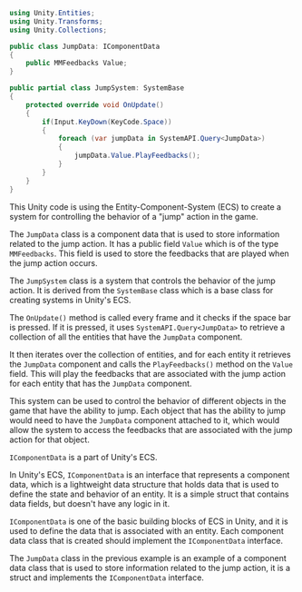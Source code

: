```C#
using Unity.Entities;
using Unity.Transforms;
using Unity.Collections;

public class JumpData: IComponentData
{
	public MMFeedbacks Value;
}

public partial class JumpSystem: SystemBase
{
	protected override void OnUpdate()
	{
		if(Input.KeyDown(KeyCode.Space))
		{
			foreach (var jumpData in SystemAPI.Query<JumpData>)
			{
				jumpData.Value.PlayFeedbacks();
			}
		}
	}
}
```

This Unity code is using the Entity-Component-System (ECS) to create a system for controlling the behavior of a "jump" action in the game.

The `JumpData` class is a component data that is used to store information related to the jump action. It has a public field `Value` which is of the type `MMFeedbacks`. This field is used to store the feedbacks that are played when the jump action occurs.

The `JumpSystem` class is a system that controls the behavior of the jump action. It is derived from the `SystemBase` class which is a base class for creating systems in Unity's ECS.

The `OnUpdate()` method is called every frame and it checks if the space bar is pressed. If it is pressed, it uses `SystemAPI.Query<JumpData>` to retrieve a collection of all the entities that have the `JumpData` component.

It then iterates over the collection of entities, and for each entity it retrieves the `JumpData` component and calls the `PlayFeedbacks()` method on the `Value` field. This will play the feedbacks that are associated with the jump action for each entity that has the `JumpData` component.

This system can be used to control the behavior of different objects in the game that have the ability to jump. Each object that has the ability to jump would need to have the `JumpData` component attached to it, which would allow the system to access the feedbacks that are associated with the jump action for that object.

`IComponentData` is a part of Unity's ECS.

In Unity's ECS, `IComponentData` is an interface that represents a component data, which is a lightweight data structure that holds data that is used to define the state and behavior of an entity. It is a simple struct that contains data fields, but doesn't have any logic in it.

`IComponentData` is one of the basic building blocks of ECS in Unity, and it is used to define the data that is associated with an entity. Each component data class that is created should implement the `IComponentData` interface.

The `JumpData` class in the previous example is an example of a component data class that is used to store information related to the jump action, it is a struct and implements the `IComponentData` interface.